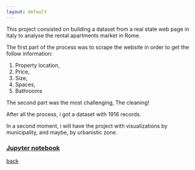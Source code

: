 ```yaml
---
layout: default
---
```



This project consisted on building a dataset from a real state web page in Italy to analyse the rental apartments market in Rome.

The first part of the process was to scrape the website in order to get the follow information:

1.  Property location,
2.  Price,
3.  Size,
4.  Spaces,
5.  Bathrooms

The second part was the most challenging, The cleaning!

After all the process, i got a dataset with 1916 records.

In a second moment, i will have the project with visualizations by municipality, and maybe, by urbanistic zone. 

### [Jupyter notebook](https://github.com/lilqasr/Projects/blob/main/Projects_list/Python/Real_State_Roma/real_state_roma-Analysis.ipynb)

[back](./)
